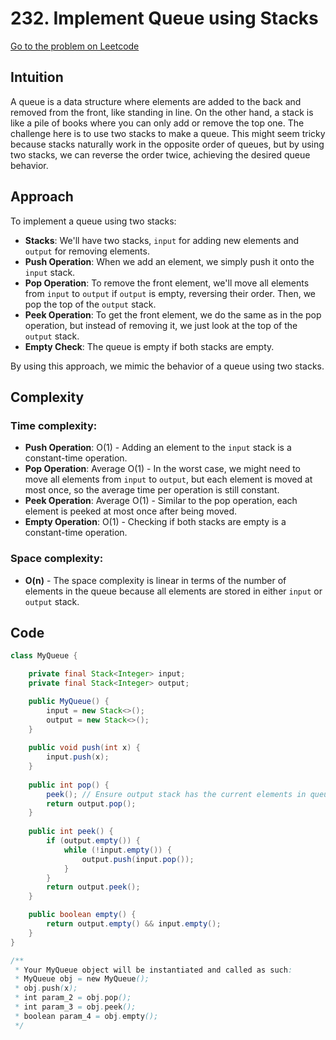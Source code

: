 # 232. Implement Queue using Stacks

[Go to the problem on Leetcode](https://leetcode.com/problems/implement-queue-using-stacks/)

## Intuition

A queue is a data structure where elements are added to the back and removed from the front, like standing in line. On the other hand, a stack is like a pile of books where you can only add or remove the top one. The challenge here is to use two stacks to make a queue. This might seem tricky because stacks naturally work in the opposite order of queues, but by using two stacks, we can reverse the order twice, achieving the desired queue behavior.

## Approach

To implement a queue using two stacks:

- **Stacks**: We'll have two stacks, `input` for adding new elements and `output` for removing elements.
- **Push Operation**: When we add an element, we simply push it onto the `input` stack.
- **Pop Operation**: To remove the front element, we'll move all elements from `input` to `output` if `output` is empty, reversing their order. Then, we pop the top of the `output` stack.
- **Peek Operation**: To get the front element, we do the same as in the pop operation, but instead of removing it, we just look at the top of the `output` stack.
- **Empty Check**: The queue is empty if both stacks are empty.

By using this approach, we mimic the behavior of a queue using two stacks.

## Complexity

### Time complexity:
- **Push Operation**: O(1) - Adding an element to the `input` stack is a constant-time operation.
- **Pop Operation**: Average O(1) - In the worst case, we might need to move all elements from `input` to `output`, but each element is moved at most once, so the average time per operation is still constant.
- **Peek Operation**: Average O(1) - Similar to the pop operation, each element is peeked at most once after being moved.
- **Empty Operation**: O(1) - Checking if both stacks are empty is a constant-time operation.

### Space complexity:
- **O(n)** - The space complexity is linear in terms of the number of elements in the queue because all elements are stored in either `input` or `output` stack.

## Code

```java
class MyQueue {

    private final Stack<Integer> input;
    private final Stack<Integer> output;

    public MyQueue() {
        input = new Stack<>();
        output = new Stack<>();
    }
    
    public void push(int x) {
        input.push(x);
    }
    
    public int pop() {
        peek(); // Ensure output stack has the current elements in queue order
        return output.pop();
    }
    
    public int peek() {
        if (output.empty()) {
            while (!input.empty()) {
                output.push(input.pop());
            }
        }   
        return output.peek();  
    }

    public boolean empty() {
        return output.empty() && input.empty();
    }
}

/**
 * Your MyQueue object will be instantiated and called as such:
 * MyQueue obj = new MyQueue();
 * obj.push(x);
 * int param_2 = obj.pop();
 * int param_3 = obj.peek();
 * boolean param_4 = obj.empty();
 */